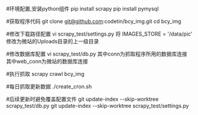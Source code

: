 #环境配置,安装python组件
pip install scrapy
pip install pymysql

#获取程序代码
git clone git@github.com:codetin/bcy_img.git
cd bcy_img

#修改下载路径配置
vi scrapy_test/settings.py
将  IMAGES_STORE = '/data/pic' 修改为微站的Uploads目录的上一级目录

#修改数据库配置
vi scrapy_test/db.py
其中conn为抓取程序所用的数据库连接
其中web_conn为微站的数据库连接

#执行抓取
scrapy crawl bcy_img

#每日抓取更新数据
./create_cron.sh

#后续更新时避免覆盖配置文件
git update-index --skip-worktree  scrapy_test/db.py
git update-index --skip-worktree  scrapy_test/settings.py
